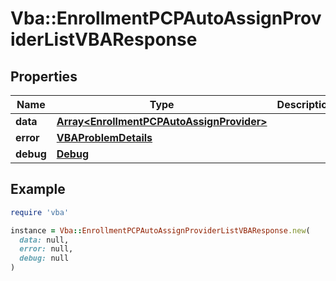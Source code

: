 # Vba::EnrollmentPCPAutoAssignProviderListVBAResponse

## Properties

| Name | Type | Description | Notes |
| ---- | ---- | ----------- | ----- |
| **data** | [**Array&lt;EnrollmentPCPAutoAssignProvider&gt;**](EnrollmentPCPAutoAssignProvider.md) |  | [optional] |
| **error** | [**VBAProblemDetails**](VBAProblemDetails.md) |  | [optional] |
| **debug** | [**Debug**](Debug.md) |  | [optional] |

## Example

```ruby
require 'vba'

instance = Vba::EnrollmentPCPAutoAssignProviderListVBAResponse.new(
  data: null,
  error: null,
  debug: null
)
```

